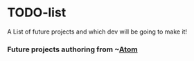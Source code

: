 # TODO-list
A List of future projects and which dev will be going to make it!

### Future projects authoring from ~[Atom](https://github.com/Atomization)

